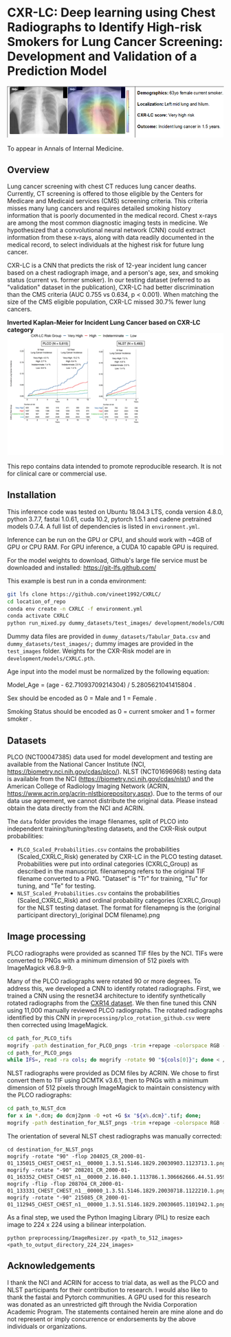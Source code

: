 # CXR-LC: Deep learning using Chest Radiographs to Identify High-risk Smokers for Lung Cancer Screening: Development and Validation of a Prediction Model

![CXR-LC Grad-CAM](/images/GradCAM.png)

To appear in Annals of Internal Medicine.

## Overview
Lung cancer screening with chest CT reduces lung cancer deaths. Currently, CT screening is offered to those eligible by the Centers for Medicare and Medicaid services (CMS) screening criteria. This criteria misses many lung cancers and requires detailed smoking history information that is poorly documented in the medical record. Chest x-rays are among the most common diagnostic imaging tests in medicine. We hypothesized that a convolutional neural network (CNN) could extract information from these x-rays, along with data readily documented in the medical record, to select individuals at the highest risk for future lung cancer.

CXR-LC is a CNN that predicts the risk of 12-year incident lung cancer based on a chest radiograph image, and a person's age, sex, and smoking status (current vs. former smoker). In our testing dataset (referred to as "validation" dataset in the publication), CXR-LC had better discrimination than the CMS criteria (AUC 0.755 vs 0.634, p < 0.001). When matching the size of the CMS eligible population, CXR-LC missed 30.7% fewer lung cancers. 


**Inverted Kaplan-Meier for Incident Lung Cancer based on CXR-LC category**
![CXR-LC Kaplan-Meier](/images/KM_Curve.png)

This repo contains data intended to promote reproducible research. It is not for clinical care or commercial use. 

## Installation
This inference code was tested on Ubuntu 18.04.3 LTS, conda version 4.8.0, python 3.7.7, fastai 1.0.61, cuda 10.2, pytorch 1.5.1 and cadene pretrained models 0.7.4. A full list of dependencies is listed in `environment.yml`. 

Inference can be run on the GPU or CPU, and should work with ~4GB of GPU or CPU RAM. For GPU inference, a CUDA 10 capable GPU is required.

For the model weights to download, Github's large file service must be downloaded and installed: https://git-lfs.github.com/ 

This example is best run in a conda environment:

```bash
git lfs clone https://github.com/vineet1992/CXRLC/
cd location_of_repo
conda env create -n CXRLC -f environment.yml
conda activate CXRLC
python run_mixed.py dummy_datasets/test_images/ development/models/CXRLC dummy_datasets/Tabular_Data.csv output/output.csv --cont=age --cat=sex,smoke --target=is_lungcancer
```

Dummy data files are provided in `dummy_datasets/Tabular_Data.csv` and `dummy_datasets/test_images/;` dummy images are provided in the `test_images` folder. Weights for the CXR-Risk model are in `development/models/CXRLC.pth`. 

Age input into the model must be normalized by the following equation:

Model_Age = (age - 62.71093709214304) / 5.2805621041415804 .

Sex should be encoded as 0 = Male and 1 = Female .

Smoking Status should be encoded as 0 = current smoker and 1 = former smoker .

## Datasets
PLCO (NCT00047385) data used for model development and testing are available from the National Cancer Institute (NCI, https://biometry.nci.nih.gov/cdas/plco/). NLST (NCT01696968) testing data is available from the NCI (https://biometry.nci.nih.gov/cdas/nlst/) and the American College of Radiology Imaging Network (ACRIN, https://www.acrin.org/acrin-nlstbiorepository.aspx). Due to the terms of our data use agreement, we cannot distribute the original data. Please instead obtain the data directly from the NCI and ACRIN.

The `data` folder provides the image filenames, split of PLCO into independent training/tuning/testing datasets, and the CXR-Risk output probabilities: 
* `PLCO_Scaled_Probabilities.csv` contains the probabilities (Scaled_CXRLC_Risk) generated by CXR-LC in the PLCO testing dataset. Probabilities were put into ordinal categories (CXRLC_Group) as described in the manuscript. filenamepng refers to the original TIF filename converted to a PNG. "Dataset" is "Tr" for training, "Tu" for tuning, and "Te" for testing. 
* `NLST_Scaled_Probabilities.csv` contains the probabilities (Scaled_CXRLC_Risk) and ordinal probability categories (CXRLC_Group) for the NLST testing dataset. The format for filenamepng is the (original participant directory)_(original DCM filename).png


## Image processing
PLCO radiographs were provided as scanned TIF files by the NCI. TIFs were converted to PNGs with a minimum dimension of 512 pixels with ImageMagick v6.8.9-9. 

Many of the PLCO radiographs were rotated 90 or more degrees. To address this, we developed a CNN to identify rotated radiographs. First, we trained a CNN using the resnet34 architecture to identify synthetically rotated radiographs from the [CXR14 dataset](http://openaccess.thecvf.com/content_cvpr_2017/papers/Wang_ChestX-ray8_Hospital-Scale_Chest_CVPR_2017_paper.pdf). We then fine tuned this CNN using 11,000 manually reviewed PLCO radiographs. The rotated radiographs identified by this CNN in `preprocessing/plco_rotation_github.csv` were then corrected using ImageMagick. 

```bash
cd path_for_PLCO_tifs
mogrify -path destination_for_PLCO_pngs -trim +repage -colorspace RGB -auto-level -depth 8 -resize 512x512^ -format png "*.tif"
cd path_for_PLCO_pngs
while IFS=, read -ra cols; do mogrify -rotate 90 "${cols[0]}"; done < /path_to_repo/preprocessing/plco_rotation_github.csv
```

NLST radiographs were provided as DCM files by ACRIN. We chose to first convert them to TIF using DCMTK v3.6.1, then to PNGs with a minimum dimension of 512 pixels through ImageMagick to maintain consistency with the PLCO radiographs:

```bash
cd path_to_NLST_dcm
for x in *.dcm; do dcmj2pnm -O +ot +G $x "${x%.dcm}".tif; done;
mogrify -path destination_for_NLST_pngs -trim +repage -colorspace RGB -auto-level -depth 8 -resize 512x512^ -format png "*.tif"
```


The orientation of several NLST chest radiographs was manually corrected:

```
cd destination_for_NLST_pngs
mogrify -rotate "90" -flop 204025_CR_2000-01-01_135015_CHEST_CHEST_n1__00000_1.3.51.5146.1829.20030903.1123713.1.png
mogrify -rotate "-90" 208201_CR_2000-01-01_163352_CHEST_CHEST_n1__00000_2.16.840.1.113786.1.306662666.44.51.9597.png
mogrify -flip -flop 208704_CR_2000-01-01_133331_CHEST_CHEST_n1__00000_1.3.51.5146.1829.20030718.1122210.1.png
mogrify -rotate "-90" 215085_CR_2000-01-01_112945_CHEST_CHEST_n1__00000_1.3.51.5146.1829.20030605.1101942.1.png
```
As a final step, we used the Python Imaging Library (PIL) to resize each image to 224 x 224 using a bilinear interpolation.

```
python preprocessing/ImageResizer.py <path_to_512_images> <path_to_output_directory_224_224_images>
```

## Acknowledgements
I thank the NCI and ACRIN for access to trial data, as well as the PLCO and NLST participants for their contribution to research. I would also like to thank the fastai and Pytorch communities. A GPU used for this research was donated as an unrestricted gift through the Nvidia Corporation Academic Program. The statements contained herein are mine alone and do not represent or imply concurrence or endorsements by the above individuals or organizations.

